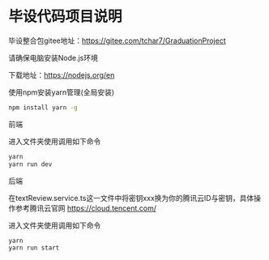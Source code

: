 # 毕设代码项目说明

毕设整合包gitee地址：https://gitee.com/tchar7/GraduationProject

请确保电脑安装Node.js环境

下载地址：https://nodejs.org/en

使用npm安装yarn管理(全局安装)

~~~sh
npm install yarn -g
~~~



前端

进入文件夹使用调用如下命令

~~~sh
yarn
yarn run dev
~~~



后端

在textReview.service.ts这一文件中将密钥xxx换为你的腾讯云ID与密钥，具体操作参考腾讯云官网 https://cloud.tencent.com/

进入文件夹使用调用如下命令

~~~sh
yarn
yarn run start
~~~



